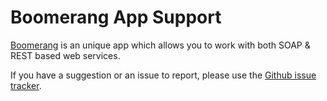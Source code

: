 # Boomerang App Support
[Boomerang](https://chrome.google.com/webstore/detail/boomerang-soap-rest-clien/eipdnjedkpcnlmmdfdkgfpljanehloah) is an unique app which allows you to work with both SOAP &amp; REST based web services.

If you have a suggestion or an issue to report, please use the [Github issue tracker](https://github.com/ashwinkm/Boomerang-app-support/issues).
